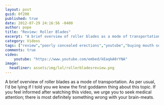 ```yaml
---
layout: post
guid: 0f208
published: true
date: 2012-07-29 24:16:56 -0400
author: pope
title: "Review: Roller Blades"
excerpt: "A brief overview of roller blades as a mode of transportation. As per usual, I'd be lying if I told you we knew the first goddamn thing about this topic. If you feel informed after watching this video, we urge you to seek medical attention; there is most definitely something wrong with your brain-meats."
category: Videos
tags: ["review","poorly concealed erections","youtube","buying mouth sex","roller blades","vibrating pogo stick","sexually ambiguous modes of transportation","we're all liars","fuck I forgot my shoes","Disney's Brink","offensive to the gay community"]
comments: true 
video:
    youtube: "https://www.youtube.com/embed/kEaqkA0rYNA"
image:
  headliner: assets/img/lol/rollerbladesreview.png
---
```


A brief overview of roller blades as a mode of transportation. As per usual, I'd be lying if I told you we knew the first goddamn thing about this topic. If you feel informed after watching this video, we urge you to seek medical attention; there is most definitely something wrong with your brain-meats.